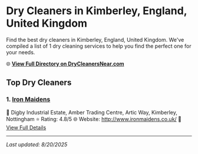 # Dry Cleaners in Kimberley, England, United Kingdom

Find the best dry cleaners in Kimberley, England, United Kingdom. We've compiled a list of 1 dry cleaning services to help you find the perfect one for your needs.

🌐 **[View Full Directory on DryCleanersNear.com](https://drycleanersnear.com/city/United%20Kingdom/England/Kimberley)**

## Top Dry Cleaners

### 1. [Iron Maidens](https://drycleanersnear.com/dryCleaner/689166a62c4a23913ff11571/iron-maidens)
📍 Digby Industrial Estate, Amber Trading Centre, Artic Way, Kimberley, Nottingham
⭐ Rating: 4.8/5
🌐 Website: http://www.ironmaidens.co.uk/
🔗 [View Full Details](https://drycleanersnear.com/dryCleaner/689166a62c4a23913ff11571/iron-maidens)


---

*Last updated: 8/20/2025*
